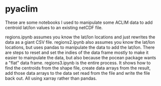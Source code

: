 # pyaclim
These are some notebooks I used to manipulate some ACLIM data to add centroid lat/lon values to an existing netCDF file.

regions.ipynb assumes you know the lat/lon locations and just rewrites the data as a giant CSV file.
regions2.ipynb also assumes you know the lat/lon locations, but uses pandas to manipulate the data to add the lat/lon. There are steps to reset and set the indies of the data frame mostly to make it easier to mainpulate the data, but also because the pocean package wants a "flat" data frame.
regions3.ipynb is the entire process. It shows how to find the centroids from the shape file, create data arrays from the result, add those data arrays to the data set read from the file and write the file back out. All using xarray rather than pandas.
